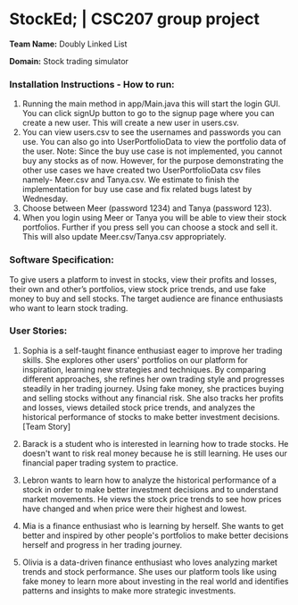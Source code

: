 # StockEd; | CSC207 group project

**Team Name:** Doubly Linked List

**Domain:** Stock trading simulator

### Installation Instructions - How to run:
1. Running the main method in app/Main.java this will start the login GUI. You can click signUp button to go to the signup page where you can create a new user. This will create a new user in users.csv.
2. You can view users.csv to see the usernames and passwords you can use. You can also go into UserPortfolioData to view the portfolio data of the user.
Note: Since the buy use case is not implemented, you cannot buy any stocks as of now. However, for the purpose demonstrating the other use cases we have created two UserPortfolioData csv files namely- Meer.csv and Tanya.csv. We estimate to finish the implementation for buy use case and fix related bugs latest by Wednesday.
3. Choose between Meer (password 1234) and Tanya (password 123).
4. When you login using Meer or Tanya you will be able to view their stock portfolios. Further if you press sell you can choose a stock and sell it. This will also update Meer.csv/Tanya.csv appropriately.  

### **Software Specification:**
To give users a platform to invest in stocks, view their profits and losses, their own and other’s portfolios, view stock price trends, and use fake money to buy and sell stocks. The target audience are finance enthusiasts who want to learn stock trading. 

### **User Stories:**
1. Sophia is a self-taught finance enthusiast eager to improve her trading skills. She explores other users' portfolios on our platform for inspiration, learning new strategies and techniques. By comparing different approaches, she refines her own trading style and progresses steadily in her trading journey. Using fake money, she practices buying and selling stocks without any financial risk. She also tracks her profits and losses, views detailed stock price trends, and analyzes the historical performance of stocks to make better investment decisions. [Team Story]

2. Barack is a student who is interested in learning how to trade stocks. He doesn't want to risk real money because he is still learning. He uses our financial paper trading system to practice.

3. Lebron wants to learn how to analyze the historical performance of a stock in order to make better investment decisions and to understand market movements. He views the stock price trends to see how prices have changed and when price were their highest and lowest.

4. Mia is a finance enthusiast who is learning by herself. She wants to get better and inspired by other people's portfolios to make better decisions herself and progress in her trading journey.

5. Olivia is a data-driven finance enthusiast who loves analyzing market trends and stock performance. She uses our platform tools like using fake money to learn more about investing in the real world and identifies patterns and insights to make more strategic investments.


